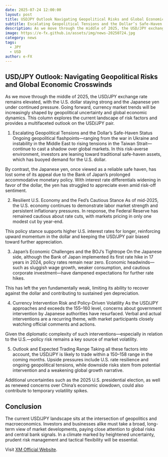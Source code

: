 ```yaml
---
date: 2025-07-24 12:00:00
layout: post
title: USDJPY Outlook Navigating Geopolitical Risks and Global Economic Crosswinds
subtitle: Escalating Geopolitical Tensions and the Dollar’s Safe-Haven Status
description: As we move through the middle of 2025, the USD/JPY exchange rate remains elevated, with the U.S. dollar staying strong and the Japanese yen under continued pressure. 
image: https://e-fx.github.io/assets/img/news-20250724.jpg
category: news
tags:
  - JPY
  - USD
author: e-FX
---
```


## USD/JPY Outlook: Navigating Geopolitical Risks and Global Economic Crosswinds
As we move through the middle of 2025, the USD/JPY exchange rate remains elevated, with the U.S. dollar staying strong and the Japanese yen under continued pressure. Going forward, currency market trends will be increasingly shaped by geopolitical uncertainty and global economic dynamics. This column explores the current landscape of risk factors and provides a multifaceted outlook on the USD/JPY pair.

1. Escalating Geopolitical Tensions and the Dollar’s Safe-Haven Status
Ongoing geopolitical flashpoints—ranging from the war in Ukraine and instability in the Middle East to rising tensions in the Taiwan Strait—continue to cast a shadow over global markets. In this risk-averse environment, investors are leaning toward traditional safe-haven assets, which has buoyed demand for the U.S. dollar.

By contrast, the Japanese yen, once viewed as a reliable safe haven, has lost some of its appeal due to the Bank of Japan’s prolonged accommodative monetary policy. With interest rate differentials widening in favor of the dollar, the yen has struggled to appreciate even amid risk-off sentiment.

2. Resilient U.S. Economy and the Fed’s Cautious Stance
As of mid-2025, the U.S. economy continues to demonstrate labor market strength and persistent inflationary pressures. In response, the Federal Reserve has remained cautious about rate cuts, with markets pricing in only one modest cut by year-end.

This policy stance supports higher U.S. interest rates for longer, reinforcing upward momentum in the dollar and keeping the USD/JPY pair biased toward further appreciation.

3. Japan’s Economic Challenges and the BOJ’s Tightrope
On the Japanese side, although the Bank of Japan implemented its first rate hike in 17 years in 2024, policy rates remain near zero. Economic headwinds—such as sluggish wage growth, weaker consumption, and cautious corporate investment—have dampened expectations for further rate hikes.

This has left the yen fundamentally weak, limiting its ability to recover against the dollar and contributing to sustained yen depreciation.

4. Currency Intervention Risk and Policy-Driven Volatility
As the USD/JPY approaches and exceeds the 155–160 level, concerns about government intervention by Japanese authorities have resurfaced. Verbal and actual interventions are a recurring theme, with market participants closely watching official comments and actions.

Given the diplomatic complexity of such interventions—especially in relation to the U.S.—policy risk remains a key source of market volatility.

5. Outlook and Expected Trading Range
Taking all these factors into account, the USD/JPY is likely to trade within a 150–158 range in the coming months. Upside pressures include U.S. rate resilience and ongoing geopolitical tensions, while downside risks stem from potential intervention and a weakening global growth narrative.

Additional uncertainties such as the 2025 U.S. presidential election, as well as renewed concerns over China’s economic slowdown, could also contribute to temporary volatility spikes.

## Conclusion
The current USD/JPY landscape sits at the intersection of geopolitics and macroeconomics. Investors and businesses alike must take a broad, long-term view of market developments, paying close attention to global risks and central bank signals. In a climate marked by heightened uncertainty, prudent risk management and tactical flexibility will be essential.

Visit [XM Official Website](https://clicks.pipaffiliates.com/c?c=550036&l=en&p=0).